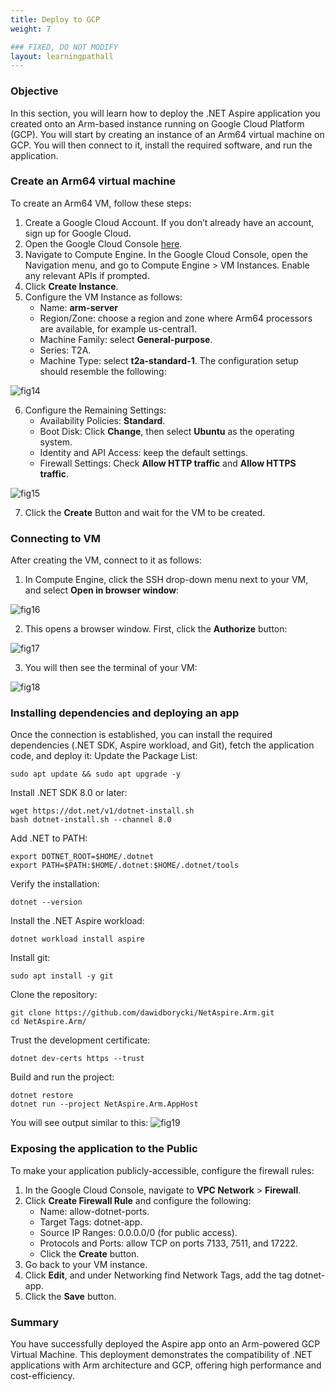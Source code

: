 ```yaml
---
title: Deploy to GCP
weight: 7

### FIXED, DO NOT MODIFY
layout: learningpathall
---
```


### Objective
In this section, you will learn how to deploy the .NET Aspire application you created onto an Arm-based instance running on Google Cloud Platform (GCP). You will start by creating an instance of an Arm64 virtual machine on GCP. You will then connect to it, install the required software, and run the application.

### Create an Arm64 virtual machine
To create an Arm64 VM, follow these steps:
1. Create a Google Cloud Account. If you don’t already have an account, sign up for Google Cloud.
2. Open the Google Cloud Console [here](https://console.cloud.google.com).
3. Navigate to Compute Engine. In the Google Cloud Console, open the Navigation menu, and go to Compute Engine > VM Instances. Enable any relevant APIs if prompted.
4. Click **Create Instance**.
5. Configure the VM Instance as follows:
    * Name: **arm-server**
    * Region/Zone: choose a region and zone where Arm64 processors are available, for example us-central1.
    * Machine Family: select **General-purpose**.
    * Series: T2A. 
    * Machine Type: select **t2a-standard-1**.
The configuration setup should resemble the following:

![fig14](figures/14.png)

6. Configure the Remaining Settings:
    * Availability Policies: **Standard**.
    * Boot Disk: Click **Change**, then select **Ubuntu** as the operating system.
    * Identity and API Access: keep the default settings.
    * Firewall Settings: Check **Allow HTTP traffic** and **Allow HTTPS traffic**.

![fig15](figures/15.png)

7. Click the **Create** Button and wait for the VM to be created.

### Connecting to VM
After creating the VM, connect to it as follows:
1. In Compute Engine, click the SSH drop-down menu next to your VM, and select **Open in browser window**:

![fig16](figures/16.png)

2. This opens a browser window. First, click the **Authorize** button:

![fig17](figures/17.png)

3. You will then see the terminal of your VM:

![fig18](figures/18.png)

### Installing dependencies and deploying an app
Once the connection is established, you can install the required dependencies (.NET SDK, Aspire workload, and Git), fetch the application code, and deploy it:
Update the Package List:
```console
sudo apt update && sudo apt upgrade -y
```
Install .NET SDK 8.0 or later:
```console
wget https://dot.net/v1/dotnet-install.sh
bash dotnet-install.sh --channel 8.0
```
Add .NET to PATH:
```console
export DOTNET_ROOT=$HOME/.dotnet
export PATH=$PATH:$HOME/.dotnet:$HOME/.dotnet/tools
```
Verify the installation:
```console
dotnet --version
```
Install the .NET Aspire workload:
```console
dotnet workload install aspire
```
Install git:
```console
sudo apt install -y git
```
Clone the repository:
```console
git clone https://github.com/dawidborycki/NetAspire.Arm.git
cd NetAspire.Arm/
```
Trust the development certificate:
```console
dotnet dev-certs https --trust
```
Build and run the project:
```console
dotnet restore
dotnet run --project NetAspire.Arm.AppHost
```

You will see output similar to this:
![fig19](figures/19.png)

### Exposing the application to the Public
To make your application publicly-accessible, configure the firewall rules:
1. In the Google Cloud Console, navigate to **VPC Network** > **Firewall**.
2. Click **Create Firewall Rule** and configure the following:
    * Name: allow-dotnet-ports.
    * Target Tags: dotnet-app.
    * Source IP Ranges: 0.0.0.0/0 (for public access).
    * Protocols and Ports: allow TCP on ports 7133, 7511, and 17222.
    * Click the **Create** button.
3. Go back to your VM instance.
4. Click **Edit**, and under Networking find Network Tags, add the tag dotnet-app. 
5. Click the **Save** button.

### Summary
You have successfully deployed the Aspire app onto an Arm-powered GCP Virtual Machine. This deployment demonstrates the compatibility of .NET applications with Arm architecture and GCP, offering high performance and cost-efficiency.

